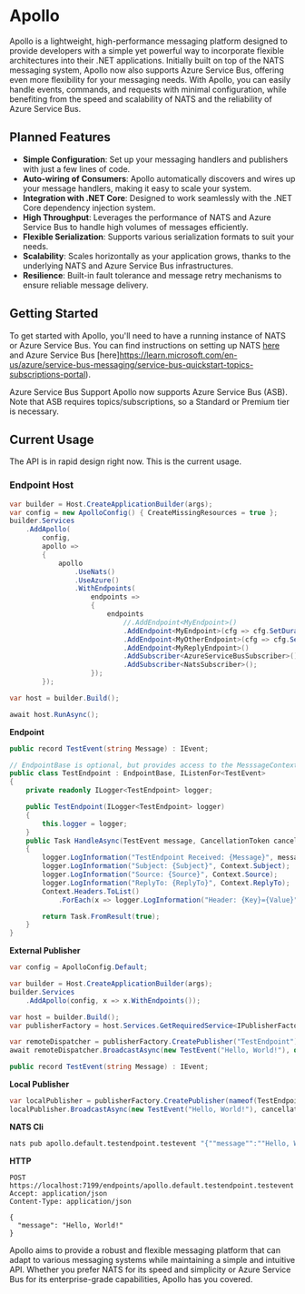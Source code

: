 # Apollo

Apollo is a lightweight, high-performance messaging platform designed to provide developers with a simple yet powerful way to incorporate flexible architectures into their .NET applications. Initially built on top of the NATS messaging system, Apollo now also supports Azure Service Bus, offering even more flexibility for your messaging needs. With Apollo, you can easily handle events, commands, and requests with minimal configuration, while benefiting from the speed and scalability of NATS and the reliability of Azure Service Bus.

## Planned Features

- **Simple Configuration**: Set up your messaging handlers and publishers with just a few lines of code.
- **Auto-wiring of Consumers**: Apollo automatically discovers and wires up your message handlers, making it easy to scale your system.
- **Integration with .NET Core**: Designed to work seamlessly with the .NET Core dependency injection system.
- **High Throughput**: Leverages the performance of NATS and Azure Service Bus to handle high volumes of messages efficiently.
- **Flexible Serialization**: Supports various serialization formats to suit your needs.
- **Scalability**: Scales horizontally as your application grows, thanks to the underlying NATS and Azure Service Bus infrastructures.
- **Resilience**: Built-in fault tolerance and message retry mechanisms to ensure reliable message delivery.

## Getting Started

To get started with Apollo, you'll need to have a running instance of NATS or Azure Service Bus. You can find instructions on setting up NATS [here](https://docs.nats.io/running-a-nats-service/introduction) and Azure Service Bus [here]https://learn.microsoft.com/en-us/azure/service-bus-messaging/service-bus-quickstart-topics-subscriptions-portal).

Azure Service Bus Support
Apollo now supports Azure Service Bus (ASB). Note that ASB requires topics/subscriptions, so a Standard or Premium tier is necessary.

## Current Usage

The API is in rapid design right now. This is the current usage.

### Endpoint Host

```csharp
var builder = Host.CreateApplicationBuilder(args);
var config = new ApolloConfig() { CreateMissingResources = true };
builder.Services
    .AddApollo(
        config,
        apollo =>
        {
            apollo
                .UseNats()
                .UseAzure()
                .WithEndpoints(
                    endpoints =>
                    {
                        endpoints
                            //.AddEndpoint<MyEndpoint>()
                            .AddEndpoint<MyEndpoint>(cfg => cfg.SetDurableConsumer())
                            .AddEndpoint<MyOtherEndpoint>(cfg => cfg.SetLocalOnly())
                            .AddEndpoint<MyReplyEndpoint>()
                            .AddSubscriber<AzureServiceBusSubscriber>()
                            .AddSubscriber<NatsSubscriber>();
                    });
        });

var host = builder.Build();

await host.RunAsync();
```

**Endpoint**
```cs
public record TestEvent(string Message) : IEvent;

// EndpointBase is optional, but provides access to the MesssageContext
public class TestEndpoint : EndpointBase, IListenFor<TestEvent>
{
    private readonly ILogger<TestEndpoint> logger;

    public TestEndpoint(ILogger<TestEndpoint> logger)
    {
        this.logger = logger;
    }
    public Task HandleAsync(TestEvent message, CancellationToken cancellationToken = default)
    {
        logger.LogInformation("TestEndpoint Received: {Message}", message.Message);
        logger.LogInformation("Subject: {Subject}", Context.Subject);
        logger.LogInformation("Source: {Source}", Context.Source);
        logger.LogInformation("ReplyTo: {ReplyTo}", Context.ReplyTo);
        Context.Headers.ToList()
            .ForEach(x => logger.LogInformation("Header: {Key}={Value}", x.Key, x.Value));

        return Task.FromResult(true);
    }
}
```

**External Publisher**
```cs
var config = ApolloConfig.Default;

var builder = Host.CreateApplicationBuilder(args);
builder.Services
    .AddApollo(config, x => x.WithEndpoints());

var host = builder.Build();
var publisherFactory = host.Services.GetRequiredService<IPublisherFactory>();

var remoteDispatcher = publisherFactory.CreatePublisher("TestEndpoint");
await remoteDispatcher.BroadcastAsync(new TestEvent("Hello, World!"), default);

public record TestEvent(string Message) : IEvent;
```

**Local Publisher**
```cs
var localPublisher = publisherFactory.CreatePublisher(nameof(TestEndpoint), PublisherType.Local);
localPublisher.BroadcastAsync(new TestEvent("Hello, World!"), cancellationToken);
```

**NATS Cli**
```bash
nats pub apollo.default.testendpoint.testevent "{""message"":""Hello, World!""}"
```

**HTTP**
```
POST https://localhost:7199/endpoints/apollo.default.testendpoint.testevent
Accept: application/json
Content-Type: application/json

{
  "message": "Hello, World!"
}
```

Apollo aims to provide a robust and flexible messaging platform that can adapt to various messaging systems while maintaining a simple and intuitive API. Whether you prefer NATS for its speed and simplicity or Azure Service Bus for its enterprise-grade capabilities, Apollo has you covered.